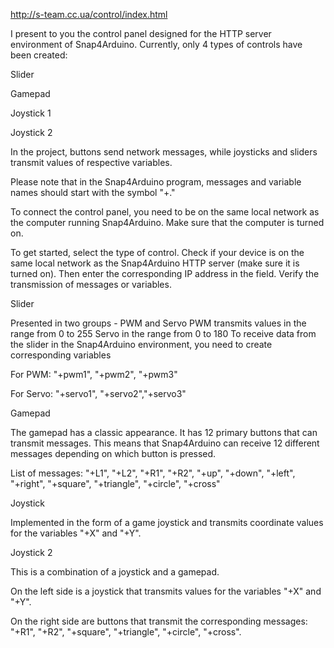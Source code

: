 http://s-team.cc.ua/control/index.html

I present to you the control panel designed for the HTTP server environment of Snap4Arduino. Currently, only 4 types of controls have been created:

Slider

Gamepad

Joystick 1

Joystick 2

In the project, buttons send network messages, while joysticks and sliders transmit values of respective variables.

Please note that in the Snap4Arduino program, messages and variable names should start with the symbol "+."

To connect the control panel, you need to be on the same local network as the computer running Snap4Arduino. Make sure that the computer is turned on.

To get started, select the type of control. Check if your device is on the same local network as the Snap4Arduino HTTP server (make sure it is turned on). Then enter the corresponding IP address in the field. Verify the transmission of messages or variables.

Slider

Presented in two groups - PWM and Servo
PWM transmits values ​​in the range from 0 to 255
Servo in the range from 0 to 180
To receive data from the slider in the Snap4Arduino environment, you need to
create corresponding variables

For PWM:
"+pwm1", "+pwm2", "+pwm3"

For Servo:
"+servo1", "+servo2","+servo3"

Gamepad

The gamepad has a classic appearance.
It has 12 primary buttons that can transmit messages.
This means that Snap4Arduino can receive 12 different messages depending on which button is pressed.

List of messages: "+L1", "+L2", "+R1", "+R2", "+up", "+down", "+left", "+right", "+square", "+triangle", "+circle", "+cross"

Joystick

Implemented in the form of a game joystick and transmits coordinate values for the variables "+X" and "+Y".

Joystick 2

This is a combination of a joystick and a gamepad.

On the left side is a joystick that transmits values for the variables "+X" and "+Y".

On the right side are buttons that transmit the corresponding messages: "+R1", "+R2", "+square", "+triangle", "+circle", "+cross".
